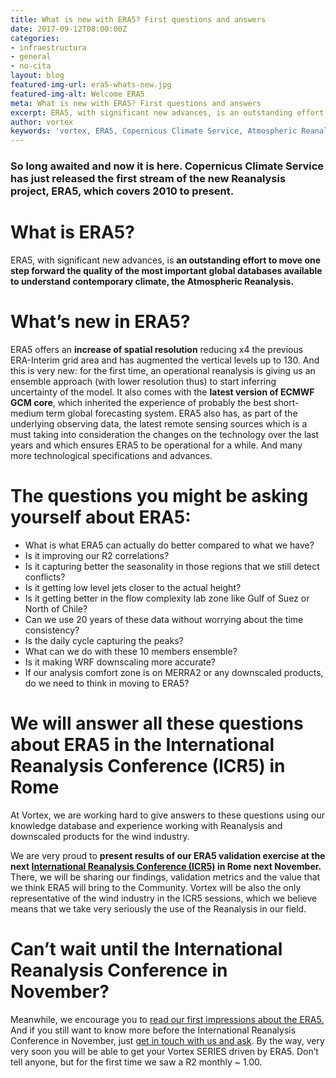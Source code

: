 ```yaml
---
title: What is new with ERA5? First questions and answers
date: 2017-09-12T08:00:00Z
categories:
- infraestructura
- general
- no-cita
layout: blog
featured-img-url: era5-whats-new.jpg
featured-img-alt: Welcome ERA5
meta: What is new with ERA5? First questions and answers
excerpt: ERA5, with significant new advances, is an outstanding effort to move one step forward the quality of the most important global databases available to understand contemporary climate, the Atmospheric Reanalysis.
author: vortex
keywords: 'vortex, ERA5, Copernicus Climate Service, Atmospheric Reanalysis'
---
```


### So long awaited and now it is here. **Copernicus Climate Service** has just released the first stream of the new Reanalysis project, ERA5, which covers 2010 to present.

# What is ERA5?
ERA5, with significant new advances, is **an outstanding effort to move one step forward the quality of the most important global databases available to understand contemporary climate, the Atmospheric Reanalysis.**

# What’s new in ERA5?
ERA5 offers an **increase of spatial resolution** reducing x4 the previous ERA-Interim grid area and has augmented the vertical levels up to 130. And this is very new: for the first time, an operational reanalysis is giving us an ensemble approach (with lower resolution thus) to start inferring uncertainty of the model. It also comes with the **latest version of ECMWF GCM core**, which inherited the experience of probably the best short-medium term global forecasting system. ERA5 also has, as part of the underlying observing data, the latest remote sensing sources which is a must taking into consideration the changes on the technology over the last years and which ensures ERA5 to be operational for a while. And many more technological specifications and advances.

# The questions you might be asking yourself about ERA5:

<ul>

<li>What is what ERA5 can actually do better compared to what we have?</li>
<li>Is it improving our R2 correlations?</li>
<li>Is it capturing better the seasonality in those regions that we still detect conflicts?</li>
<li>Is it getting low level jets closer to the actual height?</li>
<li>Is it getting better in the flow complexity lab zone like Gulf of Suez or North of Chile?</li>
<li>Can we use 20 years of these data without worrying about the time consistency?</li>
<li>Is the daily cycle capturing the peaks?</li>
<li>What can we do with these 10 members ensemble?</li>
<li>Is it making WRF downscaling more accurate?</li>
<li>If our analysis comfort zone is on MERRA2 or any downscaled products, do we need to think in moving to ERA5?</li>

</ul>

# We will answer all these questions about ERA5 in the International Reanalysis Conference (ICR5) in Rome
At Vortex, we are working hard to give answers to these questions using our knowledge database and experience working with Reanalysis and downscaled products for the wind industry. 

We are very proud to **present results of our ERA5 validation exercise at the next <a href="http://climate.copernicus.eu/events/5th-international-conference-reanalysis">International Reanalysis Conference (ICR5)</a> in Rome next November.** There, we will be sharing our findings, validation metrics and the value that we think ERA5 will bring to the Community. Vortex will be also the only representative of the wind industry in the ICR5 sessions, which we believe means that we take very seriously the use of the Reanalysis in our field.

# Can’t wait until the International Reanalysis Conference in November?
Meanwhile, we encourage you to <a href="http://www.vortexfdc.com/first-impressions-on-era5">read our first impressions about the ERA5.</a> And if you still want to know more before the International Reanalysis Conference in November, just <a href="mailto:info@vortex.es" target="_top">get in touch with us and ask</a>. By the way, very very soon you will be able to get your Vortex SERIES driven by ERA5. Don’t tell anyone, but for the first time we saw a R2 monthly ~ 1.00. 
